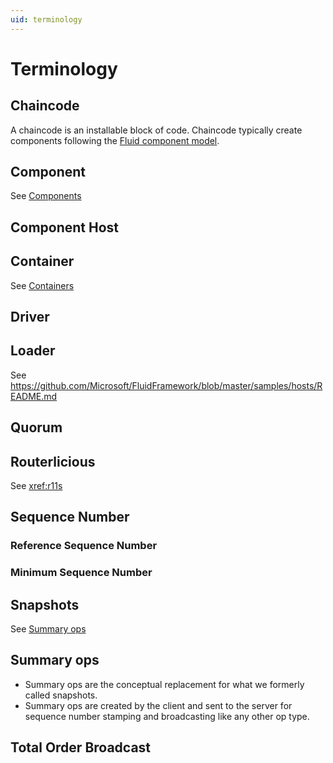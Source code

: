```yaml
---
uid: terminology
---
```


# Terminology

## Chaincode

A chaincode is an installable block of code. Chaincode typically create components following the
[Fluid component model](xref:component-model).

## Component

See [Components](xref:concepts#components)

## Component Host

## Container

See [Containers](xref:concepts#containers)

## Driver

## Loader

See <https://github.com/Microsoft/FluidFramework/blob/master/samples/hosts/README.md>

## Quorum

## Routerlicious

See <xref:r11s>

## Sequence Number

### Reference Sequence Number

### Minimum Sequence Number

## Snapshots

See [Summary ops](xref:terminology#summary-ops)

## Summary ops

* Summary ops are the conceptual replacement for what we formerly called snapshots.
* Summary ops are created by the client and sent to the server for sequence number stamping and broadcasting like any
  other op type.

## Total Order Broadcast
